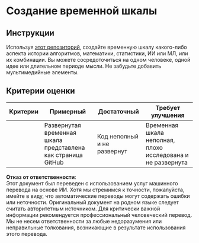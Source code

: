 # Создание временной шкалы

## Инструкции

Используя [этот репозиторий](https://github.com/Digital-Humanities-Toolkit/timeline-builder), создайте временную шкалу какого-либо аспекта истории алгоритмов, математики, статистики, ИИ или МЛ, или их комбинации. Вы можете сосредоточиться на одном человеке, одной идее или длительном периоде мысли. Не забудьте добавить мультимедийные элементы.

## Критерии оценки

| Критерии  | Примерный                                         | Достаточный                           | Требует улучшения                                                |
| -----------| ------------------------------------------------- | ------------------------------------- | ---------------------------------------------------------------- |
|            | Развернутая временная шкала представлена как страница GitHub | Код неполный и не развернут          | Временная шкала неполная, плохо исследована и не развернута     |

**Отказ от ответственности**:  
Этот документ был переведен с использованием услуг машинного перевода на основе ИИ. Хотя мы стремимся к точности, пожалуйста, имейте в виду, что автоматические переводы могут содержать ошибки или неточности. Оригинальный документ на родном языке следует считать авторитетным источником. Для критически важной информации рекомендуется профессиональный человеческий перевод. Мы не несем ответственности за любые недоразумения или неправильные толкования, возникающие в результате использования этого перевода.